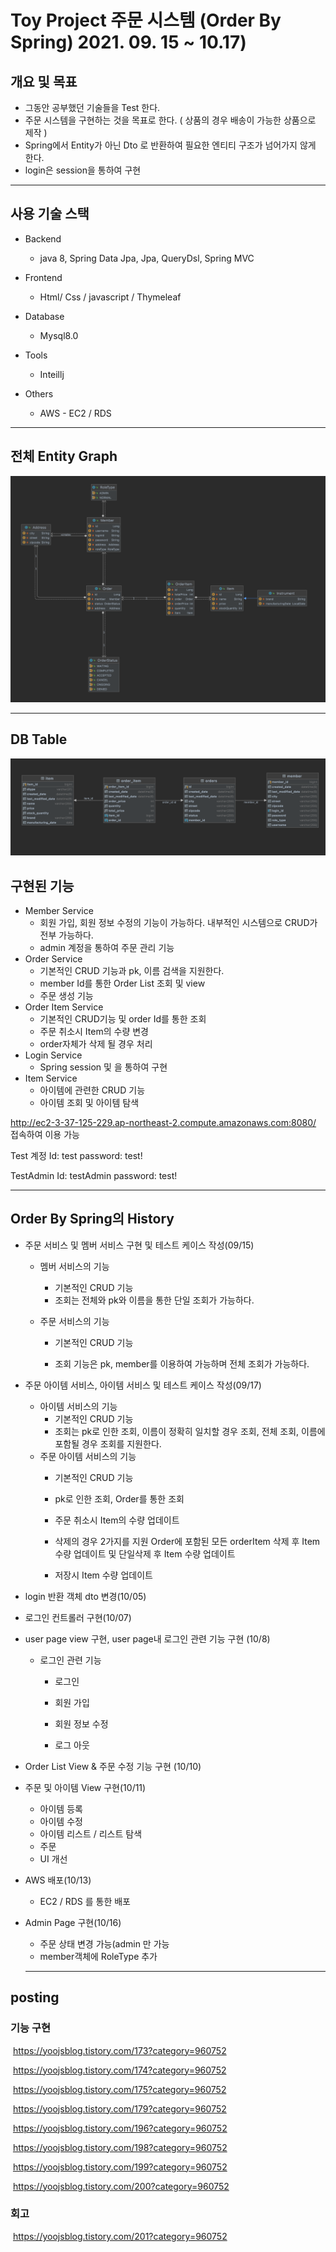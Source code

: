 # Toy Project 주문 시스템 (Order By Spring) 2021. 09. 15 ~ 10.17)



## 개요 및 목표



- 그동안 공부했던 기술들을 Test 한다.
- 주문 시스템을 구현하는 것을 목표로 한다. ( 상품의 경우 배송이 가능한 상품으로 제작 )
- Spring에서 Entity가 아닌 Dto 로 반환하여 필요한 엔티티 구조가 넘어가지 않게 한다.
- login은 session을 통하여 구현





---



## 사용 기술 스택



- Backend
  - java 8, Spring Data Jpa, Jpa, QueryDsl, Spring MVC
  
    

- Frontend

  - Html/ Css / javascript / Thymeleaf

  

- Database
  - Mysql8.0
  
    

- Tools
  - Inteillj



- Others

  - AWS - EC2 / RDS







---





## 전체 Entity Graph

![EntityGraph](./EntityGraph.png)



---







## DB Table



![DB Table](./DBTable.png)







## 구현된 기능



- Member Service
  - 회원 가입, 회원 정보 수정의 기능이 가능하다. 내부적인 시스템으로 CRUD가 전부 가능하다.
  - admin 계정을 통하여 주문 관리 기능
- Order Service
  - 기본적인 CRUD 기능과 pk, 이름 검색을 지원한다.
  - member Id를 통한 Order List 조회 및 view
  - 주문 생성 기능
- Order Item Service
  - 기본적인 CRUD기능 및 order Id를 통한 조회
  - 주문 취소시 Item의 수량 변경
  -  order자체가 삭제 될 경우 처리
- Login Service
  - Spring session 및 을 통하여 구현
- Item Service
  - 아이템에 관련한 CRUD 기능
  - 아이템 조회 및 아이템 탐색



http://ec2-3-37-125-229.ap-northeast-2.compute.amazonaws.com:8080/ 접속하여 이용 가능

Test 계정 Id: test password: test!

TestAdmin Id: testAdmin password: test!



---



## Order By Spring의 History



- 주문 서비스 및 멤버 서비스 구현 및 테스트 케이스 작성(09/15)

  - 멤버 서비스의 기능

    - 기본적인 CRUD 기능
    - 조회는 전체와 pk와 이름을 통한 단일 조회가 가능하다.

  - 주문 서비스의 기능

    - 기본적인 CRUD 기능

    - 조회 기능은 pk, member를 이용하여 가능하며 전체 조회가 가능하다.

      

- 주문 아이템 서비스, 아이템 서비스 및 테스트 케이스 작성(09/17)

  - 아이템 서비스의 기능
    - 기본적인 CRUD 기능
    - 조회는 pk로 인한 조회, 이름이 정확히 일치할 경우 조회, 전체 조회, 이름에 포함될 경우 조회를 지원한다.
  - 주문 아이템 서비스의 기능
    - 기본적인 CRUD 기능
    
    - pk로 인한 조회, Order를 통한 조회
    
    - 주문 취소시 Item의 수량 업데이트
    
    - 삭제의 경우 2가지를 지원 Order에 포함된 모든 orderItem 삭제 후 Item 수량 업데이트 및 단일삭제 후 Item 수량 업데이트
    
    - 저장시 Item 수량 업데이트
    
      

- login 반환 객체 dto 변경(10/05)

  

- 로그인 컨트롤러 구현(10/07)

  

- user page view 구현, user page내 로그인 관련 기능 구현 (10/8)

  - 로그인 관련 기능
    - 로그인
    
    - 회원 가입
    
    - 회원 정보 수정
    
    - 로그 아웃
    
      
  
- Order List View & 주문 수정 기능 구현 (10/10)

  

- 주문 및 아이템 View 구현(10/11)

  - 아이템 등록
  - 아이템 수정
  - 아이템 리스트 / 리스트 탐색
  - 주문
  - UI 개선

  

- AWS 배포(10/13)

  - EC2 / RDS 를 통한 배포

  

- Admin Page 구현(10/16)

  - 주문 상태 변경 가능(admin 만 가능
  - member객체에 RoleType 추가

  

  ---

## posting

### 기능 구현

​	https://yoojsblog.tistory.com/173?category=960752

​	https://yoojsblog.tistory.com/174?category=960752

​	https://yoojsblog.tistory.com/175?category=960752

​	https://yoojsblog.tistory.com/179?category=960752

​	https://yoojsblog.tistory.com/196?category=960752

​	https://yoojsblog.tistory.com/198?category=960752

​	https://yoojsblog.tistory.com/199?category=960752

​	https://yoojsblog.tistory.com/200?category=960752



### 회고

​	https://yoojsblog.tistory.com/201?category=960752





